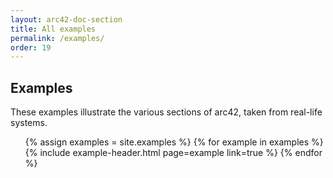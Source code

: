 ```yaml
---
layout: arc42-doc-section
title: All examples
permalink: /examples/
order: 19
---
```


## Examples

<div class="arc42-example">
These examples illustrate the various sections of arc42, taken from real-life systems.
</div>

<div id="search-results">
  <ul>
    {% assign examples = site.examples   %}
    {% for example in examples  %}            
       {% include example-header.html page=example link=true  %}
    {% endfor %}
  </ul>

</div>
